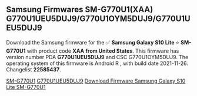 <h2>Samsung Firmwares SM-G770U1(XAA) G770U1UEU5DUJ9/G770U1OYM5DUJ9/G770U1UEU5DUJ9</h2>
Download the Samsung firmware for the ✅ <strong>Samsung Galaxy S10 Lite </strong> ⭐ <strong>SM-G770U1</strong> with product code <strong>XAA</strong> <strong> from United States</strong>. This firmware has version number PDA <strong>G770U1UEU5DUJ9</strong> and CSC G770U1OYM5DUJ9. The operating system of this firmware is Android R , with build date 2021-11-26. Changelist <strong>22585437</strong>.


[SM-G770U1](https://samfirm.shop/samsung/model/SM-G770U1)
[G770U1UEU5DUJ9](https://samfirm.shop/samsung/pda/G770U1UEU5DUJ9)
[Download Firmware Samsung Galaxy S10 Lite SM-G770U1](https://samfirm.shop/samsung/firmware/478419)

